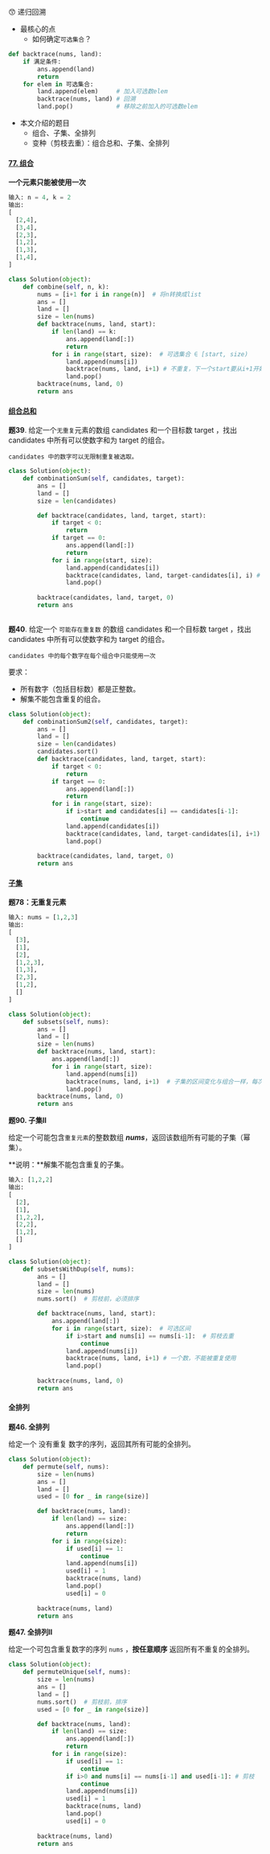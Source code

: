 :kissing_smiling_eyes: 递归回溯

- 最核心的点
  - 如何确定`可选集合`？

```python
def backtrace(nums, land):
	if 满足条件:
		ans.append(land)
		return
	for elem in 可选集合:
		land.append(elem)     # 加入可选数elem
		backtrace(nums, land) # 回溯
		land.pop()            # 移除之前加入的可选数elem
```

- 本文介绍的题目
  - 组合、子集、全排列
  - 变种（剪枝去重）：组合总和、子集、全排列



#### [77. 组合](https://leetcode-cn.com/problems/combinations/)

**一个元素只能被使用一次**

```python
输入: n = 4, k = 2
输出:
[
  [2,4],
  [3,4],
  [2,3],
  [1,2],
  [1,3],
  [1,4],
]
```

```python
class Solution(object):
    def combine(self, n, k):
        nums = [i+1 for i in range(n)]  # 将n转换成list
        ans = []
        land = []
        size = len(nums)
        def backtrace(nums, land, start):
            if len(land) == k:
                ans.append(land[:])
                return
            for i in range(start, size):  # 可选集合 ∈ [start, size)
                land.append(nums[i])
                backtrace(nums, land, i+1) # 不重复，下一个start要从i+1开始
                land.pop()
        backtrace(nums, land, 0)
        return ans
```

#### [ 组合总和](https://leetcode-cn.com/problems/combination-sum/)

**题39**. 给定一个`无重复`元素的数组 candidates 和一个目标数 target ，找出 candidates 中所有可以使数字和为 target 的组合。

`candidates 中的数字可以无限制重复被选取。`

```python
class Solution(object):
    def combinationSum(self, candidates, target):
        ans = []
        land = []
        size = len(candidates)

        def backtrace(candidates, land, target, start):
            if target < 0:
                return
            if target == 0:
                ans.append(land[:])
                return
            for i in range(start, size):
                land.append(candidates[i])
                backtrace(candidates, land, target-candidates[i], i) # nums[i]在该回合内，可以被重复使用
                land.pop()
        
        backtrace(candidates, land, target, 0)
        return ans
                
```

**题40**. 给定一个 `可能存在重复数` 的数组 candidates 和一个目标数 target ，找出 candidates 中所有可以使数字和为 target 的组合。

`candidates 中的每个数字在每个组合中只能使用一次`

要求：

- 所有数字（包括目标数）都是正整数。
- 解集不能包含重复的组合。 

```python
class Solution(object):
    def combinationSum2(self, candidates, target):
        ans = []
        land = []
        size = len(candidates)
        candidates.sort()
        def backtrace(candidates, land, target, start):
            if target < 0:
                return
            if target == 0:
                ans.append(land[:])
                return
            for i in range(start, size):
                if i>start and candidates[i] == candidates[i-1]:
                    continue
                land.append(candidates[i])
                backtrace(candidates, land, target-candidates[i], i+1) # 不能重复使用
                land.pop()
        
        backtrace(candidates, land, target, 0)
        return ans
```



#### [子集](https://leetcode-cn.com/problems/subsets/)

**题78：无重复元素**

```python
输入: nums = [1,2,3]
输出:
[
  [3],
  [1],
  [2],
  [1,2,3],
  [1,3],
  [2,3],
  [1,2],
  []
]
```

```python
class Solution(object):
    def subsets(self, nums):
        ans = []
        land = []
        size = len(nums)
        def backtrace(nums, land, start):
            ans.append(land[:])
            for i in range(start, size):
                land.append(nums[i])
                backtrace(nums, land, i+1)  # 子集的区间变化与组合一样，每次都是i+1
                land.pop()
        backtrace(nums, land, 0)
        return ans
```

**题90. 子集Ⅱ**

给定一个可能包含`重复元素`的整数数组 ***nums***，返回该数组所有可能的子集（幂集）。

**说明：**解集不能包含重复的子集。

```python
输入: [1,2,2]
输出:
[
  [2],
  [1],
  [1,2,2],
  [2,2],
  [1,2],
  []
]
```

```python
class Solution(object):
    def subsetsWithDup(self, nums):
        ans = []
        land = []
        size = len(nums)
        nums.sort()  # 剪枝前，必须排序

        def backtrace(nums, land, start):
            ans.append(land[:])
            for i in range(start, size):  # 可选区间
                if i>start and nums[i] == nums[i-1]:  # 剪枝去重
                    continue
                land.append(nums[i])
                backtrace(nums, land, i+1) # 一个数，不能被重复使用
                land.pop()
        
        backtrace(nums, land, 0)
        return ans
```



#### 全排列

**题46. 全排列** 

给定一个 没有重复 数字的序列，返回其所有可能的全排列。

```python
class Solution(object):
    def permute(self, nums):
        size = len(nums)
        ans = []
        land = []
        used = [0 for _ in range(size)]

        def backtrace(nums, land):
            if len(land) == size:
                ans.append(land[:])
                return
            for i in range(size):
                if used[i] == 1:
                    continue
                land.append(nums[i])
                used[i] = 1
                backtrace(nums, land)
                land.pop()
                used[i] = 0
        
        backtrace(nums, land)
        return ans
```

**题47. 全排列Ⅱ**

给定一个可包含重复数字的序列 `nums` ，**按任意顺序** 返回所有不重复的全排列。

```python
class Solution(object):
    def permuteUnique(self, nums):
        size = len(nums)
        ans = []
        land = []
        nums.sort()  # 剪枝前，排序
        used = [0 for _ in range(size)]

        def backtrace(nums, land):
            if len(land) == size:
                ans.append(land[:])
                return
            for i in range(size):
                if used[i] == 1:
                    continue
                if i>0 and nums[i] == nums[i-1] and used[i-1]: # 剪枝
                    continue
                land.append(nums[i])
                used[i] = 1
                backtrace(nums, land)
                land.pop()
                used[i] = 0
        
        backtrace(nums, land)
        return ans
```

